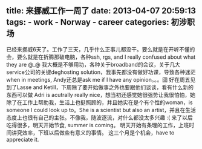 title: 来挪威工作一周了
date: 2013-04-07 20:59:13
tags: 
    - work
    - Norway
    - career
categories: 初涉职场
---

已经来挪威6天了。工作了三天，几乎什么正事儿都没干。要么就是在开听不懂的会，要么就是在折腾那破电脑，各种ssh, rgs, and I really confused about what they are @_@ 我大概是不够用功，各种关于broadband的会议，关于几大service公司的关键deghosting solution，我事先都没有做好功课，导致各种迷茫when in meetings, Andy还总是ask me if I have any opinion。。。囧
好在周五见到了Lasse and Ketill，下周除了要开始做事之外也要跟他们谈谈，看有什么新的东西可以做
Adri is acutrally really nice，想当初还感觉她很强势让我很怕怕，她除了在工作上帮助我，生活上也挺照顾的，并且她实在是个有个性的woman，is someone I could look up to。She is a scientist but also an artist，并且在生活态度上也很有自己的主张。不像我，随波逐流，对什么都没太多兴趣 :(
来了以后吃得很多，明天开始节食, summer is coming。
明天开始有条理的工作，上班时间讲究效率，下班以后做些有意义的事情。
这三个月是个机会，have to appreciate it.

